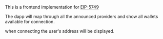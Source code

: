 This is a frontend implementation for [EIP-5749](https://github.com/ethereum/EIPs/pull/6963)

The dapp will map through all the announced providers and show all wallets available for connection.

when connecting the user's address will be displayed.
